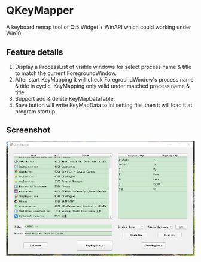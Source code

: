 # QKeyMapper
A keyboard remap tool of Qt5 Widget + WinAPI which could working under Win10.

## Feature details
1. Display a ProcessList of visible windows for select process name & title to match the current ForegroundWindow.  
2. After start KeyMapping it will check ForegroundWindow's process name & title in cyclic, KeyMapping only valid under matched process name & title.
3. Support add & delete KeyMapDataTable.
4. Save button will write KeyMapData to ini setting file, then it will load it at program startup.

## Screenshot
![Screenshot](https://raw.githubusercontent.com/Zalafina/QKeyMapper/master/screenshot/QKeyMapper_screenshot.png)
